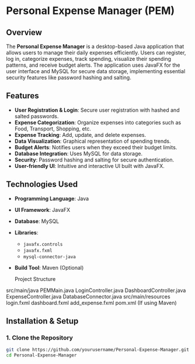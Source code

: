 # Personal Expense Manager (PEM)

## Overview
The **Personal Expense Manager** is a desktop-based Java application that allows users to manage their daily expenses efficiently.
Users can register, log in, categorize expenses, track spending, visualize their spending patterns, and receive budget alerts. 
The application uses JavaFX for the user interface and MySQL for secure data storage,
implementing essential security features like password hashing and salting.

## Features
- **User Registration & Login**: Secure user registration with hashed and salted passwords.
- **Expense Categorization**: Organize expenses into categories such as Food, Transport, Shopping, etc.
- **Expense Tracking**: Add, update, and delete expenses.
- **Data Visualization**: Graphical representation of spending trends.
- **Budget Alerts**: Notifies users when they exceed their budget limits.
- **Database Integration**: Uses MySQL for data storage.
- **Security**: Password hashing and salting for secure authentication.
- **User-friendly UI**: Intuitive and interactive UI built with JavaFX.

## Technologies Used
- **Programming Language**: Java
- **UI Framework**: JavaFX
- **Database**: MySQL
- **Libraries**:
  - `javafx.controls`
  - `javafx.fxml`
  - `mysql-connector-java`
- **Build Tool**: Maven (Optional)

  Project Structure
  
src/main/java
PEMMain.java
LoginController.java
DashboardController.java
ExpenseController.java
DatabaseConnector.java
src/main/resources
login.fxml
dashboard.fxml
add_expense.fxml
pom.xml (If using Maven)

## Installation & Setup

### 1. Clone the Repository
```bash
git clone https://github.com/yourusername/Personal-Expense-Manager.git
cd Personal-Expense-Manager
